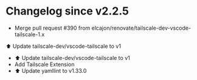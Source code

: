 # Changelog since v2.2.5
- Merge pull request #390 from elcajon/renovate/tailscale-dev-vscode-tailscale-1.x

⬆️ Update tailscale-dev/vscode-tailscale to v1 
- ⬆️ Update tailscale-dev/vscode-tailscale to v1 
- Add Tailscale Extension 
- ⬆️ Update yamllint to v1.33.0 
